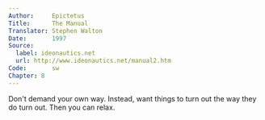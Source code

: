 ```yaml
---
Author:     Epictetus  
Title:      The Manual  
Translator: Stephen Walton  
Date:       1997  
Source:
  label: ideonautics.net
  url: http://www.ideonautics.net/manual2.htm
Code:       sw  
Chapter: 8
---
```


Don't demand your own way. Instead, want things to turn out the way they do
turn out. Then you can relax.


